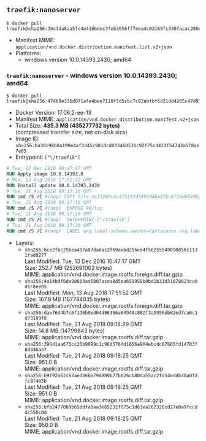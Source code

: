 ## `traefik:nanoserver`

```console
$ docker pull traefik@sha256:3bc3da8aa5fc4e416bdec7feb3056ff7eea4c03169fc330facac280eb7ff187d
```

-	Manifest MIME: `application/vnd.docker.distribution.manifest.list.v2+json`
-	Platforms:
	-	windows version 10.0.14393.2430; amd64

### `traefik:nanoserver` - windows version 10.0.14393.2430; amd64

```console
$ docker pull traefik@sha256:47469e336d071afe4bee7110f5d5cbc7c92ebfbf6d31dd4285c47d97d7ba6936
```

-	Docker Version: 17.06.2-ee-13
-	Manifest MIME: `application/vnd.docker.distribution.manifest.v2+json`
-	Total Size: **435.3 MB (435277732 bytes)**  
	(compressed transfer size, not on-disk size)
-	Image ID: `sha256:ba30c98b0a199e4af2d45c981dcd833460531c92f75cd413f54743a5f8ae7e05`
-	Entrypoint: `["\/traefik"]`

```dockerfile
# Tue, 13 Dec 2016 10:47:17 GMT
RUN Apply image 10.0.14393.0
# Mon, 13 Aug 2018 17:51:52 GMT
RUN Install update 10.0.14393.2430
# Tue, 21 Aug 2018 09:17:16 GMT
RUN cmd /S /C #(nop) COPY file:3c37207c4c4f5157d5993d4ba2fbc672ddd529b3e63b8cd4034206eccc29f7ad in \traefik.exe 
# Tue, 21 Aug 2018 09:17:18 GMT
RUN cmd /S /C #(nop)  EXPOSE 80/tcp
# Tue, 21 Aug 2018 09:17:19 GMT
RUN cmd /S /C #(nop)  ENTRYPOINT ["/traefik"]
# Tue, 21 Aug 2018 09:17:20 GMT
RUN cmd /S /C #(nop)  LABEL org.label-schema.vendor=Containous org.label-schema.url=https://traefik.io org.label-schema.name=Traefik org.label-schema.description=A modern reverse-proxy org.label-schema.version=v1.6.6 org.label-schema.docker.schema-version=1.0
```

-	Layers:
	-	`sha256:bce2fbc256ea437a87dadac2f69aabd25bed4f56255549090056c1131fad0277`  
		Last Modified: Tue, 13 Dec 2016 10:47:17 GMT  
		Size: 252.7 MB (252691002 bytes)  
		MIME: application/vnd.docker.image.rootfs.foreign.diff.tar.gzip
	-	`sha256:4a14bdf6da80603aa5007acea8d5ea659958b0bd1b31d31078023ca0d1c8ee05`  
		Last Modified: Mon, 13 Aug 2018 17:51:52 GMT  
		Size: 167.8 MB (167784035 bytes)  
		MIME: application/vnd.docker.image.rootfs.foreign.diff.tar.gzip
	-	`sha256:dae76d4b7c6f136b9ed04d86366a64948c882f3a5956db82ed7ca6c1d73109f8`  
		Last Modified: Tue, 21 Aug 2018 09:18:29 GMT  
		Size: 14.8 MB (14799843 bytes)  
		MIME: application/vnd.docker.image.rootfs.diff.tar.gzip
	-	`sha256:396d1aa675cc25b9999c1c96d576fd1656a904ebcdc87605fd14783f8d346aa7`  
		Last Modified: Tue, 21 Aug 2018 09:18:25 GMT  
		Size: 951.0 B  
		MIME: application/vnd.docker.image.rootfs.diff.tar.gzip
	-	`sha256:b9f92a62c67aedb66e794889b77bb26cb80da55ac2fd54eddb38a0fdfc8f4b3b`  
		Last Modified: Tue, 21 Aug 2018 09:18:25 GMT  
		Size: 951.0 B  
		MIME: application/vnd.docker.image.rootfs.diff.tar.gzip
	-	`sha256:bfb24770b9b65ddfa0aa3e65232f875c1d63ea262326cd27e0a9fccddc556c0d`  
		Last Modified: Tue, 21 Aug 2018 09:18:25 GMT  
		Size: 950.0 B  
		MIME: application/vnd.docker.image.rootfs.diff.tar.gzip
